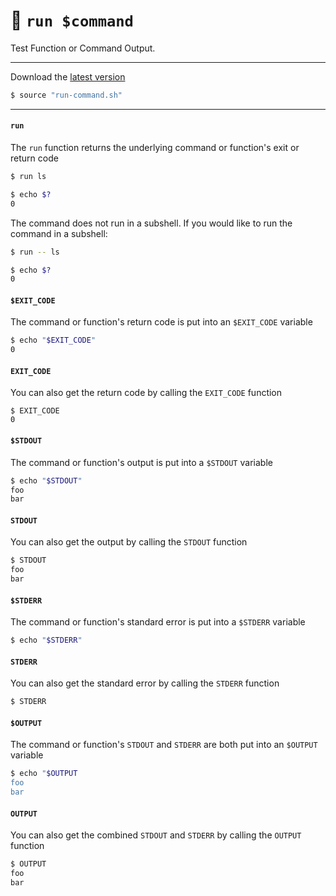 # 🚀 `run $command`

Test Function or Command Output.

---

Download the [latest version](https://github.com/bx-sh/run.sh/archive/v0.2.0.tar.gz)

```sh
$ source "run-command.sh"
```

---

#### `run`

The `run` function returns the underlying command or function's exit or return code

```sh
$ run ls

$ echo $?
0
```

The command does not run in a subshell. If you would like to run the command in a subshell:

```sh
$ run -- ls

$ echo $?
0
```

#### `$EXIT_CODE`

The command or function's return code is put into an `$EXIT_CODE` variable

```sh
$ echo "$EXIT_CODE"
0
```

#### `EXIT_CODE`

You can also get the return code by calling the `EXIT_CODE` function

```
$ EXIT_CODE
0
```

#### `$STDOUT`

The command or function's output is put into a `$STDOUT` variable

```sh
$ echo "$STDOUT"
foo
bar
```

#### `STDOUT`

You can also get the output by calling the `STDOUT` function

```sh
$ STDOUT
foo
bar
```

#### `$STDERR`

The command or function's standard error is put into a `$STDERR` variable

```sh
$ echo "$STDERR"
```

#### `STDERR`

You can also get the standard error by calling the `STDERR` function

```sh
$ STDERR
```

#### `$OUTPUT`

The command or function's `STDOUT` and `STDERR` are both put into an `$OUTPUT` variable

```sh
$ echo "$OUTPUT
foo
bar
```

#### `OUTPUT`

You can also get the combined `STDOUT` and `STDERR` by calling the `OUTPUT` function

```sh
$ OUTPUT
foo
bar
```
